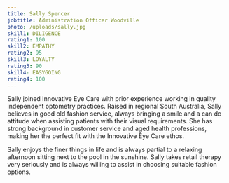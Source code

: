 ```yaml
---
title: Sally Spencer
jobtitle: Administration Officer Woodville
photo: /uploads/sally.jpg
skill1: DILIGENCE
rating1: 100
skill2: EMPATHY
rating2: 95
skill3: LOYALTY
rating3: 90
skill4: EASYGOING
rating4: 100
---
```

Sally joined Innovative Eye Care with prior experience working in quality independent optometry practices. Raised in regional South Australia, Sally believes in good old fashion service, always bringing a smile and a can do attitude when assisting patients with their visual requirements. She has strong background in customer service and aged health professions, making her the perfect fit with the Innovative Eye Care ethos.

Sally enjoys the finer things in life and is always partial to a relaxing afternoon sitting next to the pool in the sunshine. Sally takes retail therapy very seriously and is always willing to assist in choosing suitable fashion options.
